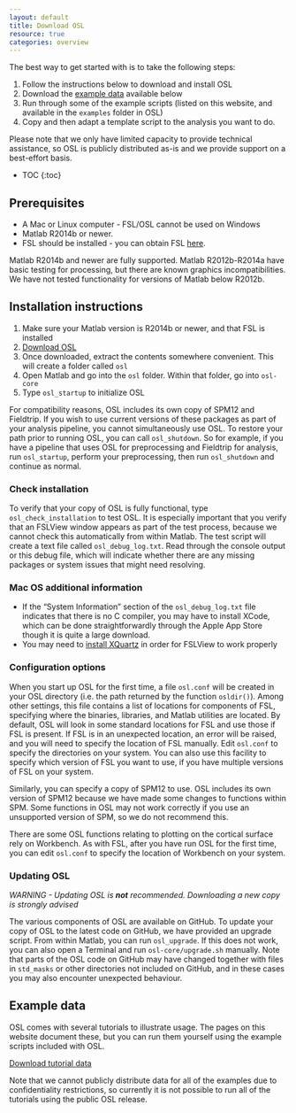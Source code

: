 ```yaml
---
layout: default
title: Download OSL
resource: true
categories: overview
---
```


The best way to get started with is to take the following steps:

1. Follow the instructions below to download and install OSL
2. Download the [example data](#example-data) available below
2. Run through some of the example scripts (listed on this website, and available in the `examples` folder in OSL)
3. Copy and then adapt a template script to the analysis you want to do.

Please note that we only have limited capacity to provide technical assistance, so OSL is publicly distributed as-is and we provide support on a best-effort basis. 

* TOC
{:toc}

## Prerequisites

- A Mac or Linux computer - FSL/OSL cannot be used on Windows
- Matlab R2014b or newer. 
- FSL should be installed - you can obtain FSL [here](https://fsl.fmrib.ox.ac.uk/fsl/fslwiki/FslInstallation).

Matlab R2014b and newer are fully supported. Matlab R2012b-R2014a have basic testing for processing, but there are known graphics incompatibilities. We have not tested functionality for versions of Matlab below R2012b.

## Installation instructions

1. Make sure your Matlab version is R2014b or newer, and that FSL is installed
2. [Download OSL](https://www.dropbox.com/s/428klwuwo7j96tx/osl.tar.gz?dl=0)
3. Once downloaded, extract the contents somewhere convenient. This will create a folder called `osl`
4. Open Matlab and go into the `osl` folder. Within that folder, go into `osl-core`
5. Type `osl_startup` to initialize OSL

For compatibility reasons, OSL includes its own copy of SPM12 and Fieldtrip. If you wish to use current versions of these packages as part of your analysis pipeline, you cannot simultaneously use OSL. To restore your path prior to running OSL, you can call `osl_shutdown`. So for example, if you have a pipeline that uses OSL for preprocessing and Fieldtrip for analysis, run `osl_startup`, perform your preprocessing, then run `osl_shutdown` and continue as normal. 

### Check installation

To verify that your copy of OSL is fully functional, type `osl_check_installation` to test OSL. It is especially important that you verify that an FSLView window appears as part of the test process, because we cannot check this automatically from within Matlab. The test script will create a text file called `osl_debug_log.txt`. Read through the console output or this debug file, which will indicate whether there are any missing packages or system issues that might need resolving.

### Mac OS additional information

- If the “System Information” section of the `osl_debug_log.txt` file indicates that there is no C compiler, you may have to install XCode, which can be done straightforwardly through the Apple App Store though it is quite a large download.
- You may need to [install XQuartz](https://www.xquartz.org) in order for FSLView to work properly

### Configuration options

When you start up OSL for the first time, a file `osl.conf` will be created in your OSL directory (i.e. the path returned by the function `osldir()`). Among other settings, this file contains a list of locations for components of FSL, specifying where the binaries, libraries, and Matlab utilities are located. By default, OSL will look in some standard locations for FSL and use those if FSL is present. If FSL is in an unexpected location, an error will be raised, and you will need to specify the location of FSL manually. Edit `osl.conf` to specify the directories on your system. You can also use this facility to specify which version of FSL you want to use, if you have multiple versions of FSL on your system.

Similarly, you can specify a copy of SPM12 to use. OSL includes its own version of SPM12 because we have made some changes to functions within SPM. Some functions in OSL may not work correctly if you use an unsupported version of SPM, so we do not recommend this.

There are some OSL functions relating to plotting on the cortical surface rely on Workbench. As with FSL, after you have run OSL for the first time, you can edit `osl.conf` to specify the location of Workbench on your system.

### Updating OSL

_WARNING - Updating OSL is **not** recommended. Downloading a new copy is strongly advised_

The various components of OSL are available on GitHub. To update your copy of OSL to the latest code on GitHub, we have provided an upgrade script. From within Matlab, you can run `osl_upgrade`. If this does not work, you can also open a Terminal and run `osl-core/upgrade.sh` manually. Note that parts of the OSL code on GitHub may have changed together with files in `std_masks` or other directories not included on GitHub, and in these cases you may also encounter unexpected behaviour. 

## Example data

OSL comes with several tutorials to illustrate usage. The pages on this website document these, but you can run them yourself using the example scripts included with OSL. 

[Download tutorial data](http://users.fmrib.ox.ac.uk/~woolrich/osl/example_data.tar.gz)

Note that we cannot publicly distribute data for all of the examples due to confidentiality restrictions, so currently it is not possible to run all of the tutorials using the public OSL release. 

